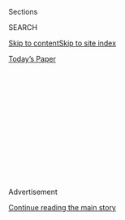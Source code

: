 <div id="app">

<div>

<div>

<div>

<div class="NYTAppHideMasthead css-1q2w90k e1suatyy0">

<div class="section css-ui9rw0 e1suatyy2">

<div class="css-eph4ug er09x8g0">

<div class="css-6n7j50">

</div>

<span class="css-1dv1kvn">Sections</span>

<div class="css-10488qs">

<span class="css-1dv1kvn">SEARCH</span>

</div>

[Skip to content](#site-content)[Skip to site
index](#site-index)

</div>

<div class="css-10698na e1huz5gh0">

</div>

</div>

<div id="masthead-bar-one" class="section hasLinks css-15hmgas e1csuq9d3">

<div class="css-uqyvli e1csuq9d0">

</div>

<div class="css-1uqjmks e1csuq9d1">

</div>

<div class="css-9e9ivx">

[](https://myaccount.nytimes.com/auth/login?response_type=cookie&client_id=vi)

</div>

<div class="css-1bvtpon e1csuq9d2">

[Today’s
Paper](https://www.nytimes.com/section/todayspaper)

</div>

</div>

</div>

</div>

<div data-aria-hidden="false">

<div id="site-content" data-role="main">

<div>

<div class="css-1aor85t" style="opacity:0.000000001;z-index:-1;visibility:hidden">

<div class="css-1hqnpie">

<div class="css-epjblv">

<span class="css-17xtcya">[Opinion](/section/opinion)</span><span class="css-x15j1o">|</span><span class="css-fwqvlz">We
Need a Law to Save Us From
Dystopia</span>

</div>

<div class="css-k008qs">

<div class="css-1iwv8en">

<span class="css-18z7m18"></span>

<div>

</div>

</div>

<span class="css-1n6z4y">https://nyti.ms/2NO5LRc</span>

<div class="css-1705lsu">

<div class="css-4xjgmj">

<div class="css-4skfbu" data-role="toolbar" data-aria-label="Social Media Share buttons, Save button, and Comments Panel with current comment count" data-testid="share-tools">

  - 
  - 
  - 
  - 
    
    <div class="css-6n7j50">
    
    </div>

  - 

</div>

</div>

</div>

</div>

</div>

</div>

<div id="NYT_TOP_BANNER_REGION" class="css-13pd83m">

</div>

<div id="top-wrapper" class="css-1sy8kpn">

<div id="top-slug" class="css-l9onyx">

Advertisement

</div>

[Continue reading the main
story](#after-top)

<div class="ad top-wrapper" style="text-align:center;height:100%;display:block;min-height:250px">

<div id="top" class="place-ad" data-position="top" data-size-key="top">

</div>

</div>

<div id="after-top">

</div>

</div>

<div>

<div class="css-v5btjw etb61u70">

<div class="css-v05ibm etb61u71">

[Opinion](/section/opinion)

</div>

</div>

<div id="sponsor-wrapper" class="css-1hyfx7x">

<div id="sponsor-slug" class="css-19vbshk">

Supported by

</div>

[Continue reading the main
story](#after-sponsor)

<div id="sponsor" class="ad sponsor-wrapper" style="text-align:center;height:100%;display:block">

</div>

<div id="after-sponsor">

</div>

</div>

<div class="css-186x18t">

</div>

<div class="css-1vkm6nb ehdk2mb0">

# We Need a Law to Save Us From Dystopia

</div>

It’s not too late. And it better be comprehensive.

<div class="css-18e8msd">

<div class="css-vp77d3 epjyd6m0">

<div class="css-1p10dcb ey68jwv0" data-aria-hidden="true">

[![Charlie
Warzel](https://static01.nyt.com/images/2019/03/15/opinion/charlie-warzel/charlie-warzel-thumbLarge-v3.png
"Charlie Warzel")](https://www.nytimes.com/by/charlie-warzel)

</div>

<div class="css-1baulvz">

By [<span class="css-1baulvz last-byline" itemprop="name">Charlie
Warzel</span>](https://www.nytimes.com/by/charlie-warzel)

<div class="css-8atqhb">

Mr. Warzel is an Opinion writer at large.

</div>

</div>

</div>

  - Jan. 21,
    2020

  - 
    
    <div class="css-4xjgmj">
    
    <div class="css-d8bdto" data-role="toolbar" data-aria-label="Social Media Share buttons, Save button, and Comments Panel with current comment count" data-testid="share-tools">
    
      - 
      - 
      - 
      - 
        
        <div class="css-6n7j50">
        
        </div>
    
      - 
    
    </div>
    
    </div>

</div>

<div class="css-79elbk" data-testid="photoviewer-wrapper">

<div class="css-z3e15g" data-testid="photoviewer-wrapper-hidden">

</div>

<div class="css-1a48zt4 ehw59r15" data-testid="photoviewer-children">

![<span class="css-16f3y1r e13ogyst0" data-aria-hidden="true">Hoan
Ton-That testing the Clearview AI
app.</span><span class="css-cnj6d5 e1z0qqy90" itemprop="copyrightHolder"><span class="css-1ly73wi e1tej78p0">Credit...</span><span><span>Amr
Alfiky for The New York
Times</span></span></span>](https://static01.nyt.com/images/2020/01/21/opinion/21warzelWeb/merlin_167287026_e9863609-1a6a-4104-b9cb-f3ebcef5c25b-articleLarge.jpg?quality=75&auto=webp&disable=upscale)

</div>

</div>

</div>

<div class="section meteredContent css-1r7ky0e" name="articleBody" itemprop="articleBody">

<div class="css-1fanzo5 StoryBodyCompanionColumn">

<div class="css-53u6y8">

Over the long weekend, my newsroom colleague Kashmir Hill had [a
blockbuster article about a facial recognition
company](https://www.nytimes.com/2020/01/18/technology/clearview-privacy-facial-recognition.html)
“that might end privacy as we know it.” It charts the rise of Clearview
AI, a company that scrapes images from social networks like Facebook,
YouTube, Venmo and millions of other sites to create a repository of
billions of images. Using Clearview’s app, law enforcement and
government agencies can upload a photo of a person and the database will
return matches to more photos and links to where the pictures came from.

You should read the whole article but one part that’s really stayed with
me comes from one of Clearview’s early investors, David Scalzo:

> “I’ve come to the conclusion that because information constantly
> increases, there’s never going to be privacy,” Mr. Scalzo said. “Laws
> have to determine what’s legal, but you can’t ban technology. Sure,
> that might lead to a dystopian future or something, but you can’t ban
> it.”

Mr. Scalzo’s quotation is helpful because he’s saying the quiet part out
loud. His reasoning is alarming: Privacy is dead and nothing should halt
the march of technological progress — not even the possibility of
dystopia.

Clearview’s founder, Hoan Ton-That, also seemed caught off guard when
asked to imagine the negative externalities of his tech. “There’s always
going to be a community of bad people who will misuse it,” he told The
Times. And when faced with the bigger question — How do you feel about
effectively eroding the ability to be anonymous in a crowd? — Mr.
Ton-That was hesitant. “I have to think about that,” he said. “Our
belief is that this is the best use of the technology.”

Mr. Ton-That and Mr. Scalzo give a master class in what the writer Rose
Eveleth calls “[the myth of inevitable technological
progress](https://www.vox.com/the-highlight/2019/10/1/20887003/tech-technology-evolution-natural-inevitable-ethics).”
Technologists decide to compare the creep of new tools to evolution — a
natural process. Of course, this isn’t true. Tech doesn’t evolve
naturally; it’s the result of calculated decisions by people motivated
by any number of factors: ambition, greed, curiosity or even boredom.

</div>

</div>

<div class="css-1fanzo5 StoryBodyCompanionColumn">

<div class="css-53u6y8">

A better, more depressing explanation comes from Al Gidari, a professor
specializing in privacy issues at Stanford Law School, who argues that
companies like Clearview will proliferate because “there is no monopoly
on math.” He then utters the most ominous line in the article: “Absent a
very strong federal privacy law, we’re all screwed.”

Professor Gidari is right. But what does a very strong federal privacy
law look like? It’s hard to know. In reporting out [our series on
location
data](https://www.nytimes.com/interactive/2019/12/19/opinion/location-tracking-cell-phone.html),
I kept running into examples of companies using loopholes to skirt
privacy laws like Europe’s General Data Protection Regulation.

Location data is declared technically “anonymous” even though it’s
easily tied to advertiser IDs or deanonymized. And so the companies
didn’t have to classify it as “personally identifiable information”
and don’t have to provide it to citizens who request it. In other cases,
I’ve heard anecdotes about companies simply claiming falsely that they
complied with privacy laws because they knew full well that regulators
wouldn’t scrutinize them.

Without teeth and tough enforcement, a federal privacy law won’t stop
techno-evolutionists like Mr. Ton-That and Mr. Scalzo. Which means the
law would have to be comprehensive. This brings me to a [Privacy Project
essay on
Monday](https://www.nytimes.com/2020/01/20/opinion/facial-recognition-ban-privacy.html)
by Bruce Schneier, a Harvard Kennedy School fellow and computer security
professional. In it, he discusses the scourge of facial recognition but
suggests that simply banning it isn’t enough. Instead, he argues, mass
surveillance has three important components: identification, correlation
and discrimination. Any privacy law needs to tackle all three.

Here’s Mr. Schneier’s key point:

> A ban on facial recognition won’t make any difference if, in response,
> surveillance systems switch to identifying people by smartphone MAC
> addresses. The problem is that we are being identified without our
> knowledge or consent, and society needs rules about when that is
> permissible.

Think of it this way: Facial recognition apps like Clearview AI are an
engine. But for the engine to run, it needs some kind of fuel, which is
provided by other areas of the surveillance economy. In Clearview’s
case, it’s the social networks like Facebook, which with lax privacy
settings and default-to-public profiles, allowed its users’ photos to be
scraped against the platforms’ own terms of service. None of these
companies operated in a vacuum and, as Mr. Schneier notes, even random
bits of information can tie anonymous data back to your true identity.

</div>

</div>

<div class="css-1fanzo5 StoryBodyCompanionColumn">

<div class="css-53u6y8">

Perhaps most important, Mr. Schneier argues for “better rules about when
and how it is permissible for companies to discriminate.” This is
absolutely crucial as it is more about societal norms than any
particular line of code or piece of technology. Setting clear rules
about when technology can single us out and treat us differently based
on unique identification requires that we all pause and do the difficult
work of imagining the world we want to build. It means not hiding behind
the false premise that privacy-obliterating technology is inevitable, as
Mr. Ton-That and Mr. Scalzo have chosen to do.

We don’t have to resign ourselves to dystopia. It’s not inevitable. But
it will require something. We have to envision the world we want and
lobby for it. We have to demand that lawmakers create a framework that
allows technology to operate inside those constraints. And if we don’t,
Professor Gidari is likely right. We're all
screwed.

</div>

</div>

<div style="max-width:100%;margin:0 auto">

<div class="css-17dprlf" data-id="100000006451534" data-slug="privacy-mid-nav-module" style="max-width:1050px">

</div>

</div>

<div>

</div>

<div class="css-1fanzo5 StoryBodyCompanionColumn">

<div class="css-53u6y8">

## Policing the Porch

I absolutely [loved this article on Ring doorbell
cameras](https://www.nytimes.com/2020/01/19/style/ring-video-doorbell-home-security.html)
by my newsroom colleague John Herrman. In it, he describes how Ring is
changing our relationships to the places we live in ways that feel
subtle now, but may soon feel drastic. “Ring is something like a
home-security counterpart to the work email account on your personal
phone, or the scheduling app buzzing you about a shift, ensuring you can
never truly clock out,” he writes. “Home surveillance means you’re never
quite home, but you’re never completely away from home, either.”

Here Mr. Herrman gets at something important. Privacy-eroding technology
warps our attention by allowing us to pay attention to things (like our
front steps) that we previously couldn’t. In Ring’s case there’s a
personal effect, which is that you’re constantly tethered to your home.
But there’s also a public element to Ring’s surveillance, as the article
notes:

> The presence of a camera at the door creates peculiar new forms of
> interaction. The father who half-seriously interrogated his daughter’s
> date — in a video publicized by the company and later covered by
> national news outlets — was at work when his phone buzzed. He
> conducted his grilling remotely, using the doorbell’s voice function.
> Ring cameras themselves are [now being
> stolen](https://chicago.cbslocal.com/2019/12/19/ring-home-camera-thefts/),
> leaving their owners with a final few seconds of footage — a hand, a
> face, a mask — before losing their connections.

Already we’re seeing ways that Ring is commandeering and warping our
attention. Ring’s social network, Neighbors, feeds a steady stream of
porch videos onto the internet. They fuel local news coverage, sometimes
depicting funny or silly moments but, more often than not, showing a
petty thief absconding with a box. The clips go viral, and sometimes
they’re picked up by national news outlets.

In this way, Ring makes the hyperlocal national. Our attention is
directed to a porch in a small town we’ve never heard of, watching
footage of somebody we don’t know that’s been recorded by somebody who
isn’t home. And yet maybe we feel violated just watching those clips.
The world feels less safe. We think about our own porches and the
packages that may or may not be waiting for us. Who’s on our stoop? Who
might show up?

</div>

</div>

<div class="css-1fanzo5 StoryBodyCompanionColumn">

<div class="css-53u6y8">

The type of constant surveillance offered by technology like Ring has
many obvious downsides. It can fuel our paranoia or our worst,
discriminatory instincts. But, just as important, it can begin to chip
away at our sense of place. As Mr. Herrman writes, it places us in a
strange tech-fueled purgatory. We’re never quite in the moment, but
we’re never quite removed from it, either.

## What I’m Reading:

[Can we ever trust Google with our health
data?](https://www.ft.com/content/4ade8884-1b40-11ea-97df-cc63de1d73f4)

[Apple vs. F.B.I.: Pensacola Isn’t San
Bernardino](https://www.lawfareblog.com/apple-vs-fbi-pensacola-isnt-san-bernardino)

[Thousands of Chinese Students’ Data Exposed on
Internet](https://www.wsj.com/articles/thousands-of-chinese-students-data-exposed-on-internet-11579283410?mod=e2tw)

[E.U. Considers Temporary Ban on Facial Recognition in Public
Spaces](https://www.politico.eu/pro/eu-considers-temporary-ban-on-facial-recognition-in-public-spaces/)

*Like other media companies, The Times collects data on its visitors
when they read articles like this one. For more detail please see* [*our
privacy
policy*](https://help.nytimes.com/hc/en-us/articles/115014892108-Privacy-policy?module=inline)
*and* [*our publisher's
description*](https://www.nytimes.com/2019/04/10/opinion/sulzberger-new-york-times-privacy.html?rref=collection%2Fspotlightcollection%2Fprivacy-project-does-privacy-matter&action=click&contentCollection=opinion&region=stream&module=stream_unit&version=latest&contentPlacement=8&pgtype=collection)
*of The Times's practices and continued steps to increase transparency
and protections.*

*Follow* [*@privacyproject*](https://twitter.com/privacyproject) *on
Twitter and The New York Times Opinion Section on*
[*Facebook*](https://www.facebook.com/nytopinion)
*and*[*Instagram*](https://www.instagram.com/nytopinion/)*.*

</div>

</div>

<div style="max-width:100%;margin:0 auto">

<div class="css-17dprlf" data-id="100000006450604" data-slug="privacy-collection" style="max-width:2000px">

</div>

</div>

<div id="privacy-glossary-embed" class="section interactive-content interactive-size-scoop css-bvtwvj" data-id="100000006427375">

## glossary replacer

<div class="css-17ih8de interactive-body" data-sourceid="100000006427375">

</div>

</div>

</div>

<div>

</div>

<div>

</div>

<div>

</div>

<div>

<div id="bottom-wrapper" class="css-1ede5it">

<div id="bottom-slug" class="css-l9onyx">

Advertisement

</div>

[Continue reading the main
story](#after-bottom)

<div id="bottom" class="ad bottom-wrapper" style="text-align:center;height:100%;display:block;min-height:90px">

</div>

<div id="after-bottom">

</div>

</div>

</div>

</div>

</div>

## Site Index

<div>

</div>

## Site Information Navigation

  - [© <span>2020</span> <span>The New York Times
    Company</span>](https://help.nytimes.com/hc/en-us/articles/115014792127-Copyright-notice)

<!-- end list -->

  - [NYTCo](https://www.nytco.com/)
  - [Contact
    Us](https://help.nytimes.com/hc/en-us/articles/115015385887-Contact-Us)
  - [Work with us](https://www.nytco.com/careers/)
  - [Advertise](https://nytmediakit.com/)
  - [T Brand Studio](http://www.tbrandstudio.com/)
  - [Your Ad
    Choices](https://www.nytimes.com/privacy/cookie-policy#how-do-i-manage-trackers)
  - [Privacy](https://www.nytimes.com/privacy)
  - [Terms of
    Service](https://help.nytimes.com/hc/en-us/articles/115014893428-Terms-of-service)
  - [Terms of
    Sale](https://help.nytimes.com/hc/en-us/articles/115014893968-Terms-of-sale)
  - [Site
    Map](https://spiderbites.nytimes.com)
  - [Help](https://help.nytimes.com/hc/en-us)
  - [Subscriptions](https://www.nytimes.com/subscription?campaignId=37WXW)

</div>

</div>

</div>

</div>
